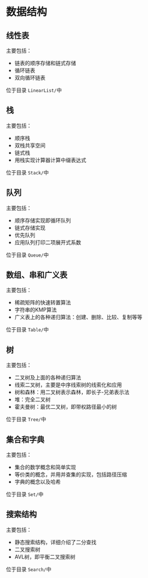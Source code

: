 # 数据结构

## 线性表
主要包括：

* 链表的顺序存储和链式存储
* 循环链表
* 双向循环链表

位于目录 `LinearList/`中

## 栈
主要包括：

* 顺序栈
* 双栈共享空间
* 链式栈
* 用栈实现计算器计算中缀表达式

位于目录 `Stack/`中


## 队列
主要包括：

* 顺序存储实现即循环队列
* 链式存储实现
* 优先队列
* 应用队列打印二项展开式系数

位于目录 `Queue/`中



## 数组、串和广义表
主要包括：

* 稀疏矩阵的快速转置算法
* 字符串的KMP算法
* 广义表上的各种递归算法：创建、删除、比较、复制等等

位于目录 `Table/`中


## 树
主要包括：

* 二叉树及上面的各种递归算法
* 线索二叉树，主要是中序线索树的线索化和应用
* 树和森林：用二叉树表示森林，即长子-兄弟表示法
* 堆：完全二叉树
* 霍夫曼树：最优二叉树，即带权路径最小的树

位于目录 `Tree/`中

## 集合和字典
主要包括：

* 集合的数学概念和简单实现
* 等价类的概念，并用并查集的实现，包括路径压缩
* 字典的概念以及哈希

位于目录 `Set/`中

## 搜索结构
主要包括：

* 静态搜索结构，详细介绍了二分查找
* 二叉搜索树
* AVL树，即平衡二叉搜索树

位于目录 `Search/`中

